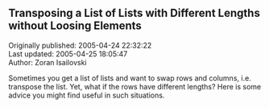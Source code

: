 ## Transposing a List of Lists with Different Lengths without Loosing Elements  
Originally published: 2005-04-24 22:32:22  
Last updated: 2005-04-25 18:05:47  
Author: Zoran Isailovski  
  
Sometimes you get a list of lists and want to swap rows and columns, i.e. transpose the list. Yet, what if the rows have different lengths? Here is some advice you might find useful in such situations.